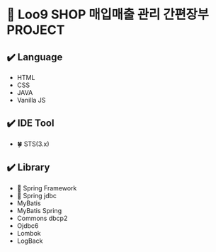 # :memo: Loo9 SHOP 매입매출 관리 간편장부 PROJECT

## :heavy_check_mark: Language

- HTML
- CSS
- JAVA
- Vanilla JS

## :heavy_check_mark: IDE Tool

- :four_leaf_clover: STS(3.x)

## :heavy_check_mark: Library

- :hibiscus: Spring Framework
- :blossom: Spring jdbc
- MyBatis
- MyBatis Spring
- Commons dbcp2
- Ojdbc6
- Lombok
- LogBack
